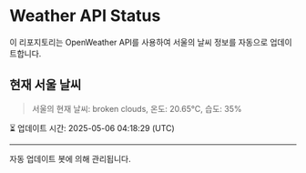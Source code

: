 
# Weather API Status

이 리포지토리는 OpenWeather API를 사용하여 서울의 날씨 정보를 자동으로 업데이트합니다.

## 현재 서울 날씨
> 서울의 현재 날씨: broken clouds, 온도: 20.65°C, 습도: 35%

⏳ 업데이트 시간: 2025-05-06 04:18:29 (UTC)

---
자동 업데이트 봇에 의해 관리됩니다.
